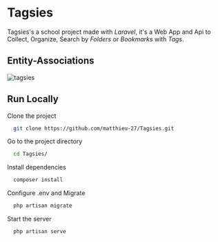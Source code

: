 # Tagsies
Tagsies's a school project made with <em>Laravel</em>, it's a Web App and Api to Collect, Organize, Search by <em>Folders</em> or <em>Bookmarks</em> with <em>Tags</em>.
## Entity-Associations
![tagsies](https://user-images.githubusercontent.com/85341200/196912172-863751e6-18a5-433a-953c-2bca65841bbf.jpg)

## Run Locally

Clone the project

```bash
  git clone https://github.com/matthieu-27/Tagsies.git
```

Go to the project directory

```bash
  cd Tagsies/
```

Install dependencies

```bash
  composer install
```

Configure .env and Migrate

```bash
  php artisan migrate
```

Start the server

```bash
  php artisan serve
```
